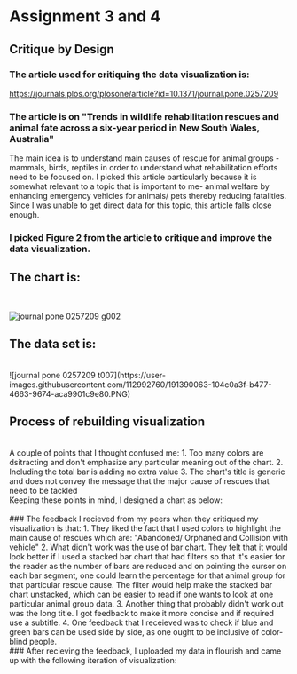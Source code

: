 # **Assignment 3 and 4**

## **Critique by Design**

### **The article used for critiquing the data visualization is:**
https://journals.plos.org/plosone/article?id=10.1371/journal.pone.0257209

### **The article is on "Trends in wildlife rehabilitation rescues and animal fate across a six-year period in New South Wales, Australia"**
The main idea is to understand main causes of rescue for animal groups - mammals, birds, reptiles in order to understand what rehabilitation efforts need to be focused on. I picked this article particularly because it is somewhat relevant to a topic that is important to me- animal welfare by enhancing emergency vehicles for animals/ pets thereby reducing fatalities. Since I was unable to get direct data for this topic, this article falls close enough. 
<br/>

### **I picked Figure 2 from the article to critique and improve the data visualization.** 

## **The chart is:**
<br/>

![journal pone 0257209 g002](https://user-images.githubusercontent.com/112992760/191389420-5f8f74f6-2749-455c-8eb1-3efcb5b0efe1.PNG)

## The data set is:
<br/>
![journal pone 0257209 t007](https://user-images.githubusercontent.com/112992760/191390063-104c0a3f-b477-4663-9674-aca9901c9e80.PNG)

## Process of rebuilding visualization
<br/>
A couple of points that I thought confused me:
1. Too many colors are dsitracting and don't emphasize any particular meaning out of the chart.
2. Including the total bar is adding no extra value
3. The chart's title is generic and does not convey the message that the major cause of rescues that need to be tackled
<br/>
Keeping these points in mind, I designed a chart as below:
<br/>

<br/>
### The feedback I recieved from my peers when they critiqued my visualization is that:
1. They liked the fact that I used colors to highlight the main cause of rescues which are: "Abandoned/ Orphaned and Collision with vehicle"
2. What didn't work was the use of bar chart. They felt that it would look better if I used a stacked bar chart that had filters so that it's easier for the reader as the number of bars are reduced and on pointing the cursor on each bar segment, one could learn the percentage for that animal group for that particular rescue cause. The filter would help make the stacked bar chart unstacked, which can be easier to read if one wants to look at one particular animal group data.
3. Another thing that probably didn't work out was the long title. I got feedback to make it more concise and if required use a subtitle.
4. One feedback that I receieved was to check if blue and green bars can be used side by side, as one ought to be inclusive of color-blind people. 
<br/>
### After recieving the feedback, I uploaded my data in flourish and came up with the following iteration of visualization:

<div class="flourish-embed flourish-chart" data-src="visualisation/11240281"><script src="https://public.flourish.studio/resources/embed.js"></script></div>








